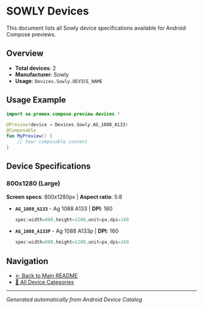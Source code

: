 # SOWLY Devices

This document lists all Sowly device specifications available for Android Compose previews.

## Overview

- **Total devices**: 2
- **Manufacturer**: Sowly
- **Usage**: `Devices.Sowly.DEVICE_NAME`

## Usage Example

```kotlin
import se.premex.compose.preview.devices.*

@Preview(device = Devices.Sowly.AG_1088_A133)
@Composable
fun MyPreview() {
    // Your composable content
}
```

## Device Specifications

### 800x1280 (Large)

**Screen specs**: 800x1280px | **Aspect ratio**: 5:8

- **`AG_1088_A133`** - Ag 1088 A133 | **DPI**: 160
  ```kotlin
  spec:width=800,height=1280,unit=px,dpi=160
  ```

- **`AG_1088_A133P`** - Ag 1088 A133p | **DPI**: 160
  ```kotlin
  spec:width=800,height=1280,unit=px,dpi=160
  ```

## Navigation

- [← Back to Main README](../../README.md)
- [📱 All Device Categories](../README.md)

---
*Generated automatically from Android Device Catalog*
